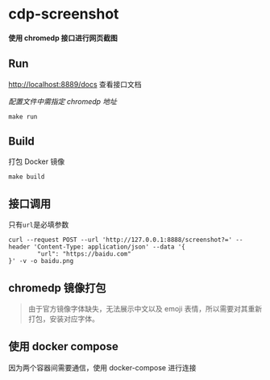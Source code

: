 # cdp-screenshot

#### 使用 chromedp 接口进行网页截图

## Run

[http://localhost:8889/docs](http://localhost:8889/docs) 查看接口文档

*配置文件中需指定 chromedp 地址*

```shell
make run
```

## Build
打包 Docker 镜像
```shell
make build
```

## 接口调用
只有`url`是必填参数 
```shell
curl --request POST --url 'http://127.0.0.1:8888/screenshot?=' --header 'Content-Type: application/json' --data '{
        "url": "https://baidu.com"
}' -v -o baidu.png
```

## chromedp 镜像打包
> 由于官方镜像字体缺失，无法展示中文以及 emoji 表情，所以需要对其重新打包，安装对应字体。

## 使用 docker compose

因为两个容器间需要通信，使用 docker-compose 进行连接

